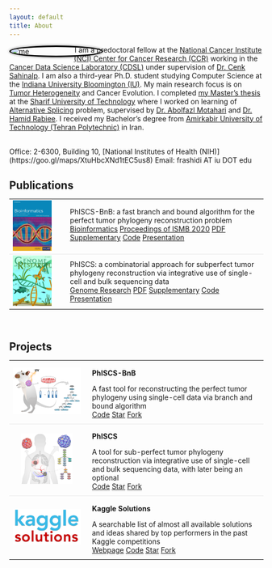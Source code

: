 ```yaml
---
layout: default
title: About
---
```


<img style="border: 3px solid black; shape-outside: circle(); margin:0px 50px 0px 0px; border-radius: 50%; float: left; box-shadow:0 0 5px #828282;" src="https://www.gravatar.com/avatar/42125cfaaf0a859652acd4832533745d?s=2048"  width="180px" alt="me"/>

I am a predoctoral fellow at the [National Cancer Institute (NCI) Center for Cancer Research (CCR)](https://ccr.cancer.gov) working in the [Cancer Data Science Laboratory (CDSL)](https://ccr.cancer.gov/cancer-data-science-laboratory) under supervision of [Dr. Cenk Sahinalp](https://algo-cancer.github.io). I am also a third-year Ph.D. student studying Computer Science at the [Indiana University Bloomington (IU)](https://www.indiana.edu). My main research focus is on [Tumor Heterogeneity](https://en.wikipedia.org/wiki/Tumour_heterogeneity) and Cancer Evolution. I completed [my Master’s thesis](http://library.sharif.ir/parvan/resource/444343/یادگیری-پیرایش-دگرسان-از-داده-های-توالی-یابی-آر--ان--ای/&from=search&&query=alternative%20splicing&count=20&execute=true) at the [Sharif University of Technology](http://www.en.sharif.edu) where I worked on learning of [Alternative Splicing](https://en.wikipedia.org/wiki/Alternative_splicing) problem, supervised by [Dr. Abolfazl Motahari](http://sharif.edu/~motahari/) and [Dr. Hamid Rabiee](http://sharif.edu/~rabiee/). I received my Bachelor’s degree from [Amirkabir University of Technology (Tehran Polytechnic)](https://aut.ac.ir/en) in Iran.

<br/>
Office: 2-6300, Building 10, [National Institutes of Health (NIH)](https://goo.gl/maps/XtuHbcXNd1tEC5us8)  
Email: frashidi AT iu DOT edu


<!-- ==================================================================================================== -->
<!-- 10.1101/2020.02.06.938043 -->
<!-- 10.1101/376996 -->
<br/>
<h2 id="publications" style="margin-bottom:5px">Publications</h2>
<table style="width: 100%;">
    <tbody>
        <!-- <tr>
            <td style="vertical-align:middle; border-bottom: 1px solid #e9e9e9;">
               <a href="https://doi.org/"><img src="/assets/cover.biorxiv.jpg" style="max-height:100px; max-width:135px;"></a>
            </td>
            <td style="vertical-align:middle; border-bottom: 1px solid #e9e9e9;">
                <div data-badge-popover="left" data-badge-type="donut" data-doi="" data-hide-no-mentions="true" class="altmetric-embed"></div>
            </td>
            <td style="width:100%; vertical-align:middle; padding-left:15px;  padding-bottom:10px; border-bottom: 1px solid #e9e9e9;">
                <p style="margin: 0">Studying the history of tumor evolution from single-cell sequencing data by exploring the space of binary matrices</p>
                <a class="btn" href="https://doi.org/">bioRxiv</a> <a class="btn" href="">PDF</a>
            </td>
        </tr> -->
        <tr>
            <td style="vertical-align:middle; border-bottom: 1px solid #e9e9e9;">
               <a href="https://doi.org/10.1093/bioinformatics/btaa464"><img src="/assets/cover.phiscsbnb.jpg" style="max-height:100px; max-width:135px;"></a>
            </td>
            <td style="vertical-align:middle; border-bottom: 1px solid #e9e9e9;">
                <div data-badge-popover="left" data-badge-type="donut" data-doi="10.1093/bioinformatics/btaa464" data-hide-no-mentions="true" class="altmetric-embed"></div>
            </td>
            <td style="width:100%; vertical-align:middle; padding-left:15px;  padding-bottom:10px; border-bottom: 1px solid #e9e9e9;">
                <p style="margin: 0">PhISCS-BnB: a fast branch and bound algorithm for the perfect tumor phylogeny reconstruction problem</p>
                <a class="btn" href="https://doi.org/10.1093/bioinformatics/btaa464">Bioinformatics</a> <a class="btn" href="https://www.iscb.org/cms_addon/conferences/ismb2020/tracks/hitseqcosi">Proceedings of ISMB 2020</a> <a class="btn" href="https://academic.oup.com/bioinformatics/article-pdf/36/Supplement_1/i169/33488705/btaa464.pdf">PDF</a> <a class="btn" href="https://oup.silverchair-cdn.com/oup/backfile/Content_public/Journal/bioinformatics/36/Supplement_1/10.1093_bioinformatics_btaa464/2/btaa464_supplementary_data.pdf?Expires=1597673670&Signature=Qony7NnlQgvjguC0uOE5000ryi8agyndgfbJEJRVMx7Q5S7~Q~mG1kty-v5bVWI37ss1E-XfkD2FXGroETcbuAirsq-Fd8xVPlibfILM7JeeG682X2zTSUZLLwDW8uq-1lK9hKjH19VIHeqPTP070CUxtZ-hBI495zJEiXDspZmCIP73AkCRX0QwQ2fxzXJL3GN8Kggar3zIOmYNnROqU74rZ3O9-2mfvSOq6NzOxA6b37C~WFK-kABK1-bW8~k~IR5X7-25tHmYwcmevPB9~ep9qC5z~onz8kgDqD72K7oFeWKtZ13w9OE6m6tnILY6GdBLRl5jIVKx0CcGvLuOEQ__&Key-Pair-Id=APKAIE5G5CRDK6RD3PGA">Supplementary</a> <a class="btn" href="https://github.com/algo-cancer/PhISCS-BnB">Code</a> <a class="btn" href="https://youtu.be/bZdGkjJBtJY">Presentation</a>
            </td>
        </tr>
        <tr>
            <td style="vertical-align:middle">
               <a href="http://doi.org/10.1101/gr.234435.118"><img src="/assets/cover.phiscs.jpg" style="max-height:100px; max-width:135px;"></a>
            </td>
            <td style="vertical-align:middle;">
                <div data-badge-popover="left" data-badge-type="donut" data-doi="10.1101/gr.234435.118" data-hide-no-mentions="true" class="altmetric-embed"></div>
            </td>
            <td style="width:100%; vertical-align:middle; padding-left:15px;">
                <p style="margin: 0">PhISCS: a combinatorial approach for subperfect tumor phylogeny reconstruction via integrative use of single-cell and bulk sequencing data</p>
                <a class="btn" href="http://doi.org/10.1101/gr.234435.118">Genome Research</a> <a class="btn" href="https://genome.cshlp.org/content/early/2019/10/18/gr.234435.118.full.pdf">PDF</a> <a class="btn" href="https://genome.cshlp.org/content/suppl/2019/10/18/gr.234435.118.DC1/Supplemental_Material.pdf">Supplementary</a> <a class="btn" href="https://github.com/sfu-compbio/PhISCS">Code</a> <a class="btn" href="https://youtu.be/i8zetg_5n8g">Presentation</a>
            </td>
        </tr>
    </tbody>
</table>


<!-- ==================================================================================================== -->
<br/>
<h2 id="projects" style="margin-bottom:5px">Projects</h2>
<table style="width: 100%;">
    <tbody>
        <tr>
            <td style="text-align:center; border-bottom: 1px solid #e9e9e9;">
                <a href="https://github.com/algo-cancer/PhISCS-BnB"><img src="/assets/logo.phiscsbnb.png" style="max-height:100px; max-width:135px;"></a>
            </td>
            <td style="width:100%; vertical-align:middle; padding-left:15px; padding-bottom:10px; border-bottom: 1px solid #e9e9e9;">
                <p><strong>PhISCS-BnB</strong></p>
                <p style="margin: 0">A fast tool for reconstructing the perfect tumor phylogeny using single-cell data via branch and bound algorithm</p>
                <a class="btn" href="https://github.com/algo-cancer/PhISCS-BnB">Code</a> <a class="github-button" href="https://github.com/algo-cancer/PhISCS-BnB" data-show-count="true" aria-label="Star algo-cancer/PhISCS-BnB on GitHub">Star</a> <a class="github-button" href="https://github.com/algo-cancer/PhISCS-BnB/fork" data-show-count="true" aria-label="Fork algo-cancer/PhISCS-BnB on GitHub">Fork</a>
            </td>
        </tr>
        <tr>
            <td style="text-align:center; border-bottom: 1px solid #e9e9e9;">
                <a href="https://github.com/sfu-compbio/PhISCS"><img src="/assets/logo.phiscs.png" style="max-height:100px; max-width:135px;"></a>
            </td>
            <td style="width:100%; vertical-align:middle; padding-left:15px; padding-bottom:10px; border-bottom: 1px solid #e9e9e9;">
                <p><strong>PhISCS</strong></p>
                <p style="margin: 0">A tool for sub-perfect tumor phylogeny reconstruction via integrative use of single-cell and bulk sequencing data, with later being an optional</p>
                <a class="btn" href="https://github.com/sfu-compbio/PhISCS">Code</a> <a class="github-button" href="https://github.com/sfu-compbio/PhISCS" data-show-count="true" aria-label="Star sfu-compbio/PhISCS on GitHub">Star</a> <a class="github-button" href="https://github.com/sfu-compbio/PhISCS/fork" data-show-count="true" aria-label="Fork sfu-compbio/PhISCS on GitHub">Fork</a>
            </td>
        </tr>
        <tr>
            <td style="text-align:center;">
                <a href="https://farid.one/kaggle-solutions/"><img src="/assets/logo.kaggle.png" style="max-height:100px; max-width:135px;"></a>
            </td>
            <td style="width:100%; vertical-align:middle; padding-left:15px; padding-bottom:10px;">
                <p><strong>Kaggle Solutions</strong></p>
                <p style="margin: 0">A searchable list of almost all available solutions and ideas shared by top performers in the past Kaggle competitions</p>
                <a class="btn" href="https://farid.one/kaggle-solutions/">Webpage</a> <a class="btn" href="https://github.com/faridrashidi/kaggle-solutions">Code</a> <span style="vertical-align:bottom"><a class="github-button" href="https://github.com/faridrashidi/kaggle-solutions" data-show-count="true" aria-label="Star faridrashidi/kaggle-solutions on GitHub">Star</a></span> <a class="github-button" href="https://github.com/faridrashidi/kaggle-solutions/fork" data-show-count="true" aria-label="Fork faridrashidi/kaggle-solutions on GitHub">Fork</a>
            </td>
        </tr>
    </tbody>
</table>
